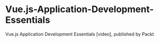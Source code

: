 # Vue.js-Application-Development-Essentials
Vue.js Application Development Essentials [video], published by Packt
